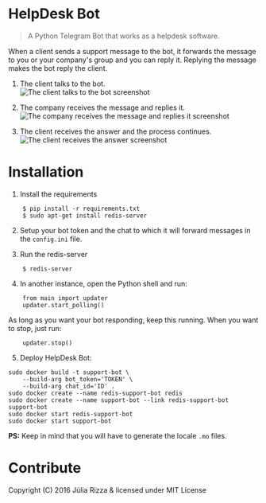 # HelpDesk Bot
> A Python Telegram Bot that works as a helpdesk software.

When a client sends a support message to the bot, it forwards the message to you or your company's group and you can reply it. Replying the message makes the bot reply the client.

1. The client talks to the bot.  
![The client talks to the bot screenshot](screenshots/screenshot1.png)

2. The company receives the message and replies it.  
![The company receives the message and replies it screenshot](screenshots/screenshot2.png)

3. The client receives the answer and the process continues.  
![The client receives the answer screenshot](screenshots/screenshot3.png)

# Installation

1. Install the requirements

```
    $ pip install -r requirements.txt
    $ sudo apt-get install redis-server
```

2. Setup your bot token and the chat to which it will forward messages in the `config.ini` file.

3. Run the redis-server

```
    $ redis-server
```

4. In another instance, open the Python shell and run:

```
    from main import updater
    updater.start_polling()
```

As long as you want your bot responding, keep this running. When you want to stop, just run:

```
    updater.stop()
```

5. Deploy HelpDesk Bot:

```
sudo docker build -t support-bot \
    --build-arg bot_token='TOKEN' \
    --build-arg chat_id='ID' .
sudo docker create --name redis-support-bot redis
sudo docker create --name support-bot --link redis-support-bot support-bot
sudo docker start redis-support-bot
sudo docker start support-bot
```

**PS:** Keep in mind that you will have to generate the locale `.mo` files.

# Contribute
Copyright (C) 2016 Júlia Rizza & licensed under MIT License
